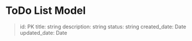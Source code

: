 # ToDo List Model

> id: PK
> title: string
> description: string
> status: string
> created_date: Date
> updated_date: Date
